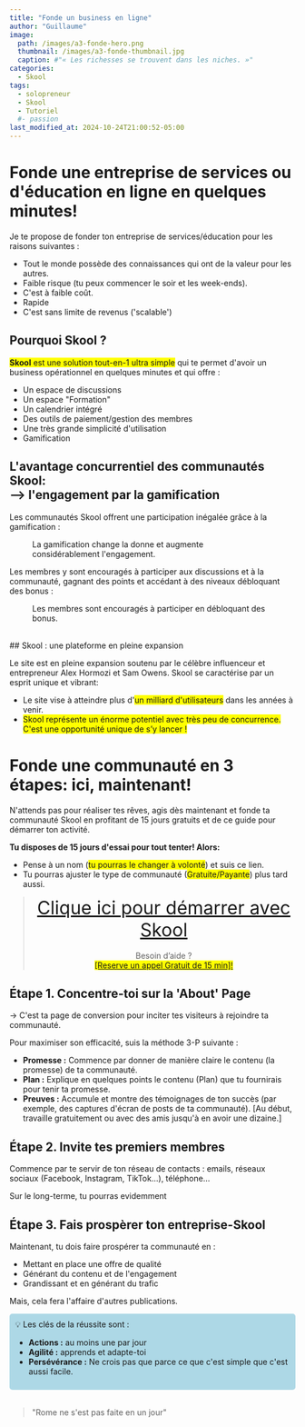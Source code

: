 ```yaml
---
title: "Fonde un business en ligne"
author: "Guillaume"
image: 
  path: /images/a3-fonde-hero.png
  thumbnail: /images/a3-fonde-thumbnail.jpg
  caption: #"« Les richesses se trouvent dans les niches. »"
categories:
  - Skool
tags:
  - solopreneur
  - Skool
  - Tutoriel
  #- passion
last_modified_at: 2024-10-24T21:00:52-05:00
---
```


# Fonde une entreprise de services ou d'éducation en ligne en quelques minutes!

Je te propose de fonder ton entreprise de services/éducation pour les raisons suivantes :

* Tout le monde possède des connaissances qui ont de la valeur pour les autres.
* Faible risque (tu peux commencer le soir et les week-ends).​
* C'est à faible coût.
* Rapide
* C'est sans limite de revenus ('scalable')

## Pourquoi Skool ?

<span style="background-color: yellow">**Skool** est une solution tout-en-1 ultra simple</span> qui te permet d'avoir un business opérationnel en quelques minutes et qui offre :

* Un espace de discussions
* Un espace "Formation"
* Un calendrier intégré
* Des outils de paiement/gestion des membres
* Une très grande simplicité d'utilisation
* Gamification

## L'avantage concurrentiel des communautés Skool: <br>--> l'engagement par la gamification

Les communautés Skool offrent une participation inégalée grâce à la gamification :

<figure class="align-center">
  <a href="#"><img src="{{ '/images/a3-skool-gamification.png' | absolute_url }}" alt=""></a>
  <figcaption>La gamification change la donne et augmente considérablement l'engagement.</figcaption>
</figure>

Les membres y sont encouragés à participer aux discussions et à la communauté, gagnant des points et accédant à des niveaux débloquant des bonus :
<figure class="align-center">
  <a href="#"><img src="{{ '/images/a3-skool-levels.png' | absolute_url }}" alt=""></a>
  <figcaption>Les membres sont encouragés à participer en débloquant des bonus.</figcaption>
</figure>

<br>
## Skool : une plateforme en pleine expansion

Le site est en pleine expansion soutenu par le célèbre influenceur et entrepreneur Alex Hormozi et Sam Owens. Skool se caractérise par un esprit unique et vibrant:

* Le site vise à atteindre plus d'<span style="background-color: yellow">un milliard d'utilisateurs</span> dans les années à venir.
* <span style="background-color: yellow">Skool représente un énorme potentiel avec très peu de concurrence. C'est une opportunité unique de s’y lancer !</span>

# Fonde une communauté en 3 étapes: ici, maintenant!

N'attends pas pour réaliser tes rêves, agis dès maintenant et fonde ta communauté Skool en profitant de 15 jours gratuits et de ce guide pour démarrer ton activité.

**Tu disposes de 15 jours d'essai pour tout tenter! Alors:**

* Pense à un nom (<span style="background-color: yellow">tu pourras le changer à volonté</span>) et suis ce lien.
* Tu pourras ajuster le type de communauté (<span style="background-color: yellow">Gratuite/Payante</span>) plus tard aussi.

><div style="text-align: center;">
>  <a href="https://www.skool.com/games?ref=374ecc77932242068ec97eab0a0cc754" style="font-size: 32px;">Clique ici pour démarrer avec Skool</a> 
>  <br><br>
>  Besoin d’aide ?
>  <br>
>  <a href="[lien vers appel](https://calendar.google.com/calendar/u/0/appointments/schedules/AcZssZ1QOVF4299QdOwbexshqygaF8Sc4jIrl-c_VHEzL606gP-e2Y8C4LAk-cOrhLPeiPbunTqoJcbW)"><span style="background-color: yellow">[Reserve un appel Gratuit de 15 min]!</span></a>
></div>

## Étape 1. Concentre-toi sur la 'About' Page

→ C'est ta page de conversion pour inciter tes visiteurs à rejoindre ta communauté.

Pour maximiser son efficacité, suis la méthode 3-P suivante :

* **Promesse :** Commence par donner de manière claire le contenu (la promesse) de ta communauté.
* **Plan :** Explique en quelques points le contenu (Plan) que tu fournirais pour tenir ta promesse.
* **Preuves :** Accumule et montre des témoignages de ton succès (par exemple, des captures d'écran de posts de ta communauté). [Au début, travaille gratuitement ou avec des amis jusqu'à en avoir une dizaine.]

## Étape 2. Invite tes premiers membres
Commence par te servir de ton réseau de contacts : emails, réseaux sociaux (Facebook, Instagram, TikTok...), téléphone...

Sur le long-terme, tu pourras evidemment 

## Étape 3. Fais prospèrer ton entreprise-Skool

Maintenant, tu dois faire prospérer ta communauté en :

* Mettant en place une offre de qualité
* Générant du contenu et de l'engagement
* Grandissant et en générant du trafic

Mais, cela fera l'affaire d'autres publications.

<div style="background-color: lightblue; padding: 10px; border-radius: 5px;">
💡 Les clés de la réussite sont :
<ul>
  <li><b>Actions :</b> au moins une par jour</li>
  <li><b>Agilité :</b> apprends et adapte-toi</li>
  <li><b>Persévérance :</b> Ne crois pas que parce ce que c'est simple que c'est aussi facile.</li>
</ul>
</div>
<br>

> "Rome ne s'est pas faite en un jour"